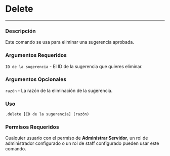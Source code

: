 # Delete
---
### Descripción
Este comando se usa para eliminar una sugerencia aprobada.
### Argumentos Requeridos
`ID de la sugerencia` - El ID de la sugerencia que quieres eliminar.
### Argumentos Opcionales
`razón` - La razón de la eliminación de la sugerencia.
### Uso
```
.delete [ID de la sugerencia] (razón)
```
### Permisos Requeridos
Cualquier usuario con el permiso de **Administrar Servidor**, un rol de administrador configurado o un rol de staff configurado pueden usar este comando.
